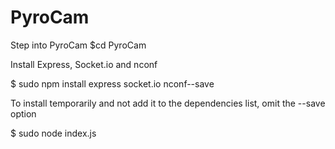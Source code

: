 # PyroCam

Step into PyroCam
$cd PyroCam

Install Express, Socket.io and nconf

$ sudo npm install express socket.io nconf--save 

To install temporarily and not add it to the dependencies list, omit the --save option

$ sudo node index.js
